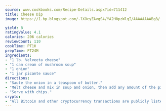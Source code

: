 ```yaml
---
source: www.cookbooks.com/Recipe-Details.aspx?id=711412
title: Cheese Dip
image: https://1.bp.blogspot.com/-lXOcyZAvgS4/YA2H0pzWlqI/AAAAAAAABg8/_HX4JI-WmFM0Tz684w_qYjP9vBzksmFNgCLcBGAsYHQ/s219/20.png

yield: 8
ratingValue: 4.1
calories: 206 calories
reviewCount: 110
cookTime: PT1H
prepTime: PT24M
ingredients:
- "1 lb. Velveeta cheese"
- "1 can cream of mushroom soup"
- "1 onion"
- "1 jar picante sauce"
directions:
- "Saute the onion in a teaspoon of butter."
- "Melt cheese and mix in soup and onion, then add any amount of the picante sauce in any flavor you desire to obtain the flavor you like."
- "Serve with chips."
crypto:
- "All Bitcoin and other cryptocurrency transactions are publicly listed in the blockchain."
---
```

